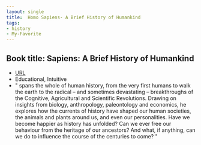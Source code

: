 ```yaml
---
layout: single
title:  Homo Sapiens- A Brief History of Humankind
tags:
- history
- My-Favorite
---
```



## Book title: Sapiens: A Brief History of Humankind
- [URL](https://www.goodreads.com/book/show/23692271-sapiens)
- Educational, Intuitive
- " spans the whole of human history, from the very first humans to walk the earth to the radical – and sometimes devastating – breakthroughs of the Cognitive, Agricultural and Scientific Revolutions. Drawing on insights from biology, anthropology, paleontology and economics, he explores how the currents of history have shaped our human societies, the animals and plants around us, and even our personalities. Have we become happier as history has unfolded? Can we ever free our behaviour from the heritage of our ancestors? And what, if anything, can we do to influence the course of the centuries to come? "

